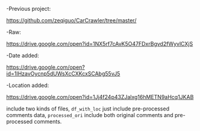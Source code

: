 -Previous project: 

https://github.com/zeqiguo/CarCrawler/tree/master/ 

-Raw: 

https://drive.google.com/open?id=1NX5rf7cAvK5O47FDxrBgvd2fWyvlCXjS

-Date added: 

https://drive.google.com/open?id=1IHzavOycnp5dUWsXcCXKcxSCAbg55vJ5

-Location added: 

https://drive.google.com/open?id=1Jj4f24p43ZJalxg16hMETN9aHcq1JKAB

include two kinds of files, `df_with_loc` just include pre-processed comments data, `processed_ori` include both original comments and pre-processed comments.
